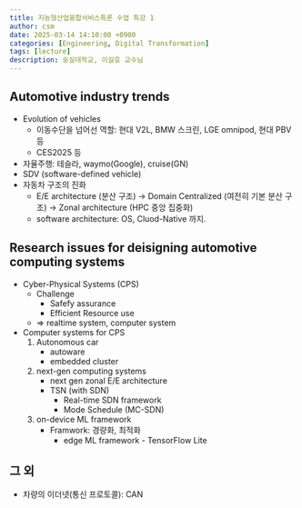 ```yaml
---
title: 지능형산업융합서비스특론 수업 특강 1
author: csm
date: 2025-03-14 14:10:00 +0900
categories: [Engineering, Digital Transformation]
tags: [lecture]
description: 숭실대학교, 이길호 교수님
---
```


## Automotive industry trends
- Evolution of vehicles
    - 이동수단을 넘어선 역할: 현대 V2L, BMW 스크린, LGE omnipod, 현대 PBV 등
    - CES2025 등
- 자율주행: 테슬라, waymo(Google), cruise(GN)
- SDV (software-defined vehicle)
- 자동차 구조의 진화
    - E/E architecture (분산 구조) -> Domain Centralized (여전히 기본 분산 구조) -> Zonal architecture (HPC 중앙 집중화)
    - software architecture: OS, Cluod-Native 까지.

## Research issues for deisigning automotive computing systems
- Cyber-Physical Systems (CPS)
    - Challenge
        - Safefy assurance
        - Efficient Resource use
    - => realtime system, computer system
- Computer systems for CPS
    1. Autonomous car
        - autoware
        - embedded cluster
    2. next-gen computing systems
        - next gen zonal E/E architecture
        - TSN (with SDN)
            - Real-time SDN framework
            - Mode Schedule (MC-SDN)
    3. on-device ML framework
        - Framwork: 경량화, 최적화
            - edge ML framework - TensorFlow Lite

## 그 외
- 차량의 이더넷(통신 프로토콜): CAN

